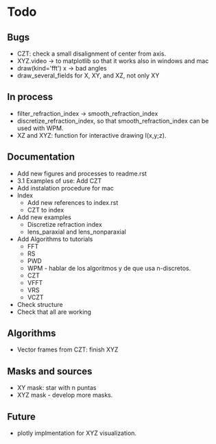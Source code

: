 # Todo

## Bugs

- CZT: check a small disalignment of center from axis.
- XYZ.video -> to matplotlib so that it works also in windows and mac
- draw(kind='fft') x -> bad angles
- draw_several_fields for X, XY, and XZ, not only XY

## In process

- filter_refraction_index -> smooth_refraction_index
- discretize_refraction_index, so that smooth_refraction_index can be used with WPM.
- XZ and XYZ: function for interactive drawing I(x,y;z).

## Documentation

- Add new figures and processes to readme.rst
- 3.1 Examples of use: Add CZT
- Add instalation procedure for mac
- Index
  - Add new references to index.rst
  - CZT to index
- Add new examples
  - Discretize refraction index
  - lens_paraxial and lens_nonparaxial
- Add Algorithms to tutorials
  - FFT
  - RS
  - PWD
  - WPM - hablar de los algoritmos y de que usa n-discretos.
  - CZT
  - VFFT
  - VRS
  - VCZT
- Check structure
- Check that all are working

## Algorithms

- Vector frames from CZT: finish XYZ

## Masks and sources

- XY mask: star with n puntas
- XYZ mask - develop more masks.

## Future

- plotly implmentation for XYZ visualization.
